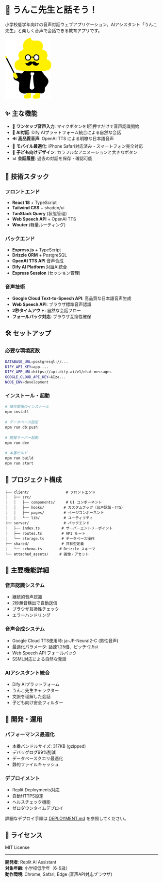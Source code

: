 # 🎤 うんこ先生と話そう！

小学校低学年向けの音声対話ウェブアプリケーション。AIアシスタント「うんこ先生」と楽しく音声で会話できる教育アプリです。

![うんこ先生](./attached_assets/unko-sensei-optimized.png)

## ✨ 主な機能

- 🎯 **ワンタップ音声入力**: マイクボタンを1回押すだけで音声認識開始
- 🤖 **AI対話**: Dify AIプラットフォーム統合による自然な会話
- 🔊 **高品質音声**: OpenAI TTS による明瞭な日本語音声
- 📱 **モバイル最適化**: iPhone Safari対応済み・スマートフォン完全対応
- 🎨 **子ども向けデザイン**: カラフルなアニメーションと大きなボタン
- 📊 **会話履歴**: 過去の対話を保存・確認可能

## 🚀 技術スタック

### フロントエンド
- **React 18** + TypeScript
- **Tailwind CSS** + shadcn/ui
- **TanStack Query** (状態管理)
- **Web Speech API** + OpenAI TTS
- **Wouter** (軽量ルーティング)

### バックエンド
- **Express.js** + TypeScript
- **Drizzle ORM** + PostgreSQL
- **OpenAI TTS API** 音声合成
- **Dify AI Platform** 対話AI統合
- **Express Session** (セッション管理)

### 音声技術
- **Google Cloud Text-to-Speech API**: 高品質な日本語音声生成
- **Web Speech API**: ブラウザ標準音声認識
- **2秒タイムアウト**: 自然な会話フロー
- **フォールバック対応**: ブラウザ互換性確保

## 🛠️ セットアップ

### 必要な環境変数
```bash
DATABASE_URL=postgresql://...
DIFY_API_KEY=app-...
DIFY_APP_URL=https://api.dify.ai/v1/chat-messages
GOOGLE_CLOUD_API_KEY=AIza...
NODE_ENV=development
```

### インストール・起動
```bash
# 依存関係のインストール
npm install

# データベース設定
npm run db:push

# 開発サーバー起動
npm run dev

# 本番ビルド
npm run build
npm run start
```

## 📁 プロジェクト構成

```
├── client/                 # フロントエンド
│   ├── src/
│   │   ├── components/     # UI コンポーネント
│   │   ├── hooks/         # カスタムフック（音声認識・TTS）
│   │   ├── pages/         # ページコンポーネント
│   │   └── lib/           # ユーティリティ
├── server/                # バックエンド
│   ├── index.ts          # サーバーエントリーポイント
│   ├── routes.ts         # API ルート
│   └── storage.ts        # データベース操作
├── shared/               # 共有型定義
│   └── schema.ts        # Drizzle スキーマ
└── attached_assets/     # 画像・アセット
```

## 🎯 主要機能詳細

### 音声認識システム
- 継続的音声認識
- 2秒無音検出で自動送信
- ブラウザ互換性チェック
- エラーハンドリング

### 音声合成システム
- Google Cloud TTS使用時: ja-JP-Neural2-C (男性音声)
- 最適化パラメータ: 話速1.25倍、ピッチ-2.5st
- Web Speech API フォールバック
- SSML対応による自然な発話

### AIアシスタント統合
- Dify AIプラットフォーム
- うんこ先生キャラクター
- 文脈を理解した会話
- 子ども向け安全フィルター

## 🔧 開発・運用

### パフォーマンス最適化
- 本番バンドルサイズ: 317KB (gzipped)
- デバッグログ99%削減
- データベースクエリ最適化
- 静的ファイルキャッシュ

### デプロイメント
- Replit Deployments対応
- 自動HTTPS設定
- ヘルスチェック機能
- ゼロダウンタイムデプロイ

詳細なデプロイ手順は [DEPLOYMENT.md](./DEPLOYMENT.md) を参照してください。

## 📄 ライセンス

MIT License

---

**開発者**: Replit AI Assistant  
**対象年齢**: 小学校低学年（6-9歳）  
**動作環境**: Chrome, Safari, Edge (音声API対応ブラウザ)